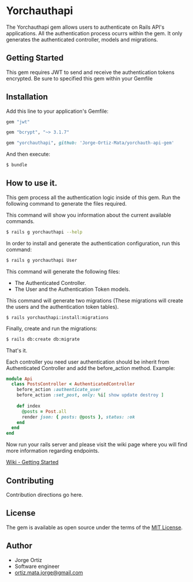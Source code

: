 # Yorchauthapi
The Yorchauthapi gem allows users to authenticate on Rails API's applications.
All the authentication process ocurrs within the gem. It only generates the authenticated controller,
models and migrations.

## Getting Started
This gem requires JWT to send and receive the authentication tokens encrypted.
Be sure to specified this gem within your Gemfile

## Installation
Add this line to your application's Gemfile:

```ruby
gem "jwt"

gem "bcrypt", "~> 3.1.7"

gem "yorchauthapi", github: 'Jorge-Ortiz-Mata/yorchauth-api-gem'
```

And then execute:
```bash
$ bundle
```

## How to use it.
This gem process all the authentication logic inside of this gem.
Run the following command to generate the files required.

This command will show you information about the current available commands.
```bash
$ rails g yorchauthapi --help
```

In order to install and generate the authentication configuration, run this command:
```bash
$ rails g yorchauthapi User
```

This command will generate the following files:
- The Authenticated Controller.
- The User and the Authentication Token models.

This command will generate two migrations (These migrations will create the users and the authentication token tables).
```
$ rails yorchauthapi:install:migrations
```

Finally, create and run the migrations:
```bash
$ rails db:create db:migrate
```

That's it.  

Each controller you need user authentication should be inherit from Authenticated Controller and add the before_action method.
Example:

```ruby
module Api
  class PostsController < AuthenticatedController
    before_action :authenticate_user
    before_action :set_post, only: %i[ show update destroy ]
    
    def index
      @posts = Post.all
      render json: { posts: @posts }, status: :ok
    end
  end
end
```

Now run your rails server and please visit the wiki page where you will find more information regarding endpoints.

[Wiki - Getting Started](https://github.com/Jorge-Ortiz-Mata/yorchauth-api-gem/wiki)

## Contributing
Contribution directions go here.

## License
The gem is available as open source under the terms of the [MIT License](https://opensource.org/licenses/MIT).


## Author

* Jorge Ortiz
* Software engineer
* ortiz.mata.jorge@gmail.com
